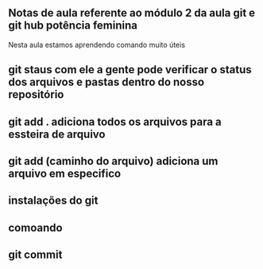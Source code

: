 ## Notas de aula referente ao módulo 2  da aula git e git hub potência feminina


Nesta aula estamos aprendendo comando muito úteis

## git staus com ele a gente pode verificar o status dos arquivos e pastas dentro do nosso repositório ## 
## git add . adiciona todos os arquivos para a essteira de arquivo ##
## git add (caminho do arquivo) adiciona um arquivo em especifico ##

## instalações do git ##
## comoando
## git commit 